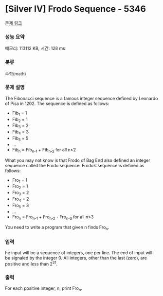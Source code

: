 # [Silver IV] Frodo Sequence - 5346 

[문제 링크](https://www.acmicpc.net/problem/5346) 

### 성능 요약

메모리: 113112 KB, 시간: 128 ms

### 분류

수학(math)

### 문제 설명

<p>The Fibonacci sequence is a famous integer sequence defined by Leonardo of Pisa in 1202. The sequence is defined as follows:</p>

<ul>
	<li>Fib<sub>1</sub> = 1</li>
	<li>Fib<sub>2</sub> = 1</li>
	<li>Fib<sub>3</sub> = 2</li>
	<li>Fib<sub>4</sub> = 3</li>
	<li>Fib<sub>5</sub> = 5</li>
	<li>…</li>
	<li>Fib<sub>n</sub> = Fib<sub>n-1</sub> + Fib<sub>n-2</sub> for all n>2</li>
</ul>

<p>What you may not know is that Frodo of Bag End also defined an integer sequence called the Frodo sequence. Frodo’s sequence is defined as follows:</p>

<ul>
	<li>Fro<sub>1</sub> = 1</li>
	<li>Fro<sub>2</sub> = 1</li>
	<li>Fro<sub>3</sub> = 2</li>
	<li>Fro<sub>4</sub> = 2</li>
	<li>Fro<sub>5</sub> = 3</li>
	<li>…</li>
	<li>Fro<sub>n</sub> = Fro<sub>n-1</sub> + Fro<sub>n-2</sub> - Fro<sub>n-3</sub> for all n>3</li>
</ul>

<p>You need to write a program that given n finds Fro<sub>n</sub>.</p>

### 입력 

 <p>he input will be a sequence of integers, one per line. The end of input will be signaled by the integer 0. All integers, other than the last (zero), are positive and less than 2<sup>31</sup>.</p>

### 출력 

 <p>For each positive integer, n, print Fro<sub>n</sub>.</p>

